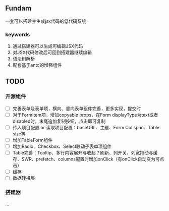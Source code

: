 ## Fundam
一套可以搭建并生成jsx代码的低代码系统

### keywords

1. 通过搭建器可以生成可编辑JSX代码
2. 对JSX代码修改后可回到搭建器继续编辑
3. 语法树解析
4. 配套基于antd的增强组件

## TODO

### 开源组件

- [ ] 完善表单及表单项，横向、竖向表单组件完善，更多实现，提交时
- [ ] 对于FormItem项，增加copyable props，在Form displayType为text或者disabled时，末尾追加复制按钮，点击即可复制
- [ ] 传入项目配置 or 读取项目配置：baseURL、主题、Form Col span、Table size等
- [ ] 增加TableForm组件
- [ ] 增加Radio、Checkbox、Select联动子表单项组件
- [ ] Table完善：Tooltip、多行内容展开与收起？刷新、列开关、列宽拖动与缓存、SWR、prefetch、columns配置时增加onClick（有onClick自动变为可点击）
- [ ] 缓存
- [ ] 数据转换层

### 搭建器

...

